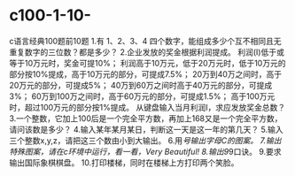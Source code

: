 # c100-1-10-
c语言经典100题前10题
1.有 1、2、3、4 四个数字，能组成多少个互不相同且无重复数字的三位数？都是多少？
2.企业发放的奖金根据利润提成。
利润(I)低于或等于10万元时，奖金可提10%；
利润高于10万元，低于20万元时，低于10万元的部分按10%提成，高于10万元的部分，可提成7.5%；
20万到40万之间时，高于20万元的部分，可提成5%；
40万到60万之间时高于40万元的部分，可提成3%；
60万到100万之间时，高于60万元的部分，可提成1.5%；
高于100万元时，超过100万元的部分按1%提成。
从键盘输入当月利润I，求应发放奖金总数？
3.一个整数，它加上100后是一个完全平方数，再加上168又是一个完全平方数，请问该数是多少？
4.输入某年某月某日，判断这一天是这一年的第几天？
5.输入三个整数x,y,z，请把这三个数由小到大输出。
6.用*号输出字母C的图案。
7.输出特殊图案，请在c环境中运行，看一看，Very Beautiful!
8.输出9*9口诀。
9.要求输出国际象棋棋盘。
10.打印楼梯，同时在楼梯上方打印两个笑脸。
